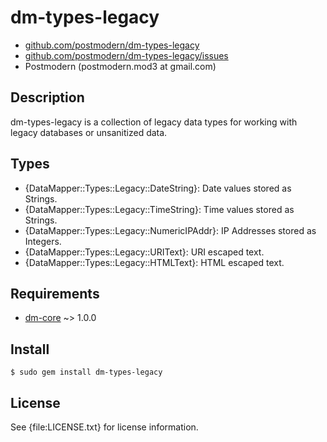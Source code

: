 # dm-types-legacy

* [github.com/postmodern/dm-types-legacy](http://github.com/postmodern/dm-types-legacy)
* [github.com/postmodern/dm-types-legacy/issues](http://github.com/postmodern/dm-types-legacy/issues)
* Postmodern (postmodern.mod3 at gmail.com)

## Description

dm-types-legacy is a collection of legacy data types for working with
legacy databases or unsanitized data.

## Types

* {DataMapper::Types::Legacy::DateString}: Date values stored as Strings.
* {DataMapper::Types::Legacy::TimeString}: Time values stored as Strings.
* {DataMapper::Types::Legacy::NumericIPAddr}: IP Addresses stored as
  Integers.
* {DataMapper::Types::Legacy::URIText}: URI escaped text.
* {DataMapper::Types::Legacy::HTMLText}: HTML escaped text.

## Requirements

* [dm-core](http://github.com/datamapper/dm-core/) ~> 1.0.0

## Install

    $ sudo gem install dm-types-legacy

## License

See {file:LICENSE.txt} for license information.

